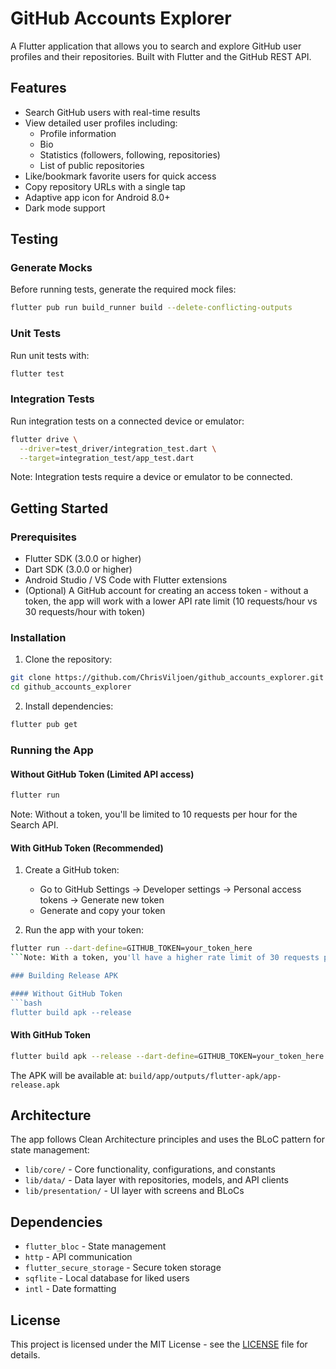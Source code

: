 # GitHub Accounts Explorer

A Flutter application that allows you to search and explore GitHub user profiles and their repositories. Built with Flutter and the GitHub REST API.

## Features

- Search GitHub users with real-time results
- View detailed user profiles including:
  - Profile information
  - Bio
  - Statistics (followers, following, repositories)
  - List of public repositories
- Like/bookmark favorite users for quick access
- Copy repository URLs with a single tap
- Adaptive app icon for Android 8.0+
- Dark mode support

## Testing

### Generate Mocks
Before running tests, generate the required mock files:
```bash
flutter pub run build_runner build --delete-conflicting-outputs
```

### Unit Tests
Run unit tests with:
```bash
flutter test
```

### Integration Tests
Run integration tests on a connected device or emulator:
```bash
flutter drive \
  --driver=test_driver/integration_test.dart \
  --target=integration_test/app_test.dart
```

Note: Integration tests require a device or emulator to be connected.

## Getting Started

### Prerequisites

- Flutter SDK (3.0.0 or higher)
- Dart SDK (3.0.0 or higher)
- Android Studio / VS Code with Flutter extensions
- (Optional) A GitHub account for creating an access token - without a token, the app will work with a lower API rate limit (10 requests/hour vs 30 requests/hour with token)

### Installation

1. Clone the repository:
```bash
git clone https://github.com/ChrisViljoen/github_accounts_explorer.git
cd github_accounts_explorer
```

2. Install dependencies:
```bash
flutter pub get
```

### Running the App

#### Without GitHub Token (Limited API access)
```bash
flutter run
```
Note: Without a token, you'll be limited to 10 requests per hour for the Search API.

#### With GitHub Token (Recommended)
1. Create a GitHub token:
   - Go to GitHub Settings → Developer settings → Personal access tokens → Generate new token
   - Generate and copy your token

2. Run the app with your token:
```bash
flutter run --dart-define=GITHUB_TOKEN=your_token_here
```Note: With a token, you'll have a higher rate limit of 30 requests per hour for the Search API.

### Building Release APK

#### Without GitHub Token
```bash
flutter build apk --release
```

#### With GitHub Token
```bash
flutter build apk --release --dart-define=GITHUB_TOKEN=your_token_here
```

The APK will be available at: `build/app/outputs/flutter-apk/app-release.apk`

## Architecture

The app follows Clean Architecture principles and uses the BLoC pattern for state management:

- `lib/core/` - Core functionality, configurations, and constants
- `lib/data/` - Data layer with repositories, models, and API clients
- `lib/presentation/` - UI layer with screens and BLoCs

## Dependencies

- `flutter_bloc` - State management
- `http` - API communication
- `flutter_secure_storage` - Secure token storage
- `sqflite` - Local database for liked users
- `intl` - Date formatting

## License

This project is licensed under the MIT License - see the [LICENSE](LICENSE) file for details.
